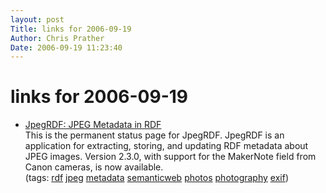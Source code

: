 ```yaml
---
layout: post
Title: links for 2006-09-19  
Author: Chris Prather
Date: 2006-09-19 11:23:40
---
```


# links for 2006-09-19
<ul class="delicious">
	<li>
		<div class="delicious-link"><a href="http://norman.walsh.name/2005/projects/jpegrdf">JpegRDF: JPEG Metadata in RDF</a></div>
		<div class="delicious-extended">This is the permanent status page for JpegRDF. JpegRDF is an application for extracting, storing, and updating RDF metadata about JPEG images. Version 2.3.0, with support for the MakerNote field from Canon cameras, is now available.</div>
		<div class="delicious-tags">(tags: <a href="http://del.icio.us/perigrin/rdf">rdf</a> <a href="http://del.icio.us/perigrin/jpeg">jpeg</a> <a href="http://del.icio.us/perigrin/metadata">metadata</a> <a href="http://del.icio.us/perigrin/semanticweb">semanticweb</a> <a href="http://del.icio.us/perigrin/photos">photos</a> <a href="http://del.icio.us/perigrin/photography">photography</a> <a href="http://del.icio.us/perigrin/exif">exif</a>)</div>
	</li>
</ul>

